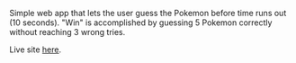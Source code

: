 Simple web app that lets the user guess the Pokemon before time runs out (10 seconds). 
"Win" is accomplished by guessing 5 Pokemon correctly without reaching 3 wrong tries.

Live site <a href="http://ervinkleitz.github.io/mean-homework/week3/poke-guess/landing.html">here<a>.
